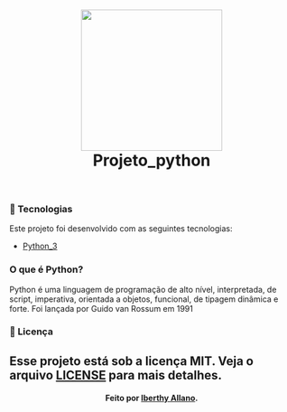 <h1 align="center">
  <img src="https://upload.wikimedia.org/wikipedia/commons/f/f8/Python_logo_and_wordmark.svg" width="250px" /><br>
  Projeto_python
</h1>

<br>

### :bookmark_tabs: Tecnologias
Este projeto foi desenvolvido com as seguintes tecnologias:
- [Python_3](https://nodejs.org/en/)

### O que é Python? <br>
Python é uma linguagem de programação de alto nível, interpretada, de script, imperativa, orientada a objetos, funcional, de tipagem dinâmica e forte. Foi lançada por Guido van Rossum em 1991

### :memo: Licença

Esse projeto está sob a licença MIT. Veja o arquivo [LICENSE](LICENSE.md) para mais detalhes.
---
<h4 align="center">
    Feito por <a href="https://www.linkedin.com/in/iberthy-allano-bba4771a4" target="_blank"> Iberthy Allano</a>.
</h4>
